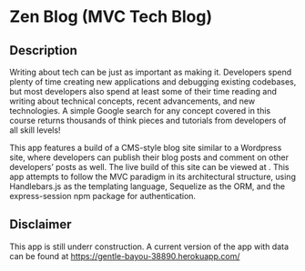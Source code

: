 # Zen Blog (MVC Tech Blog)

## Description

Writing about tech can be just as important as making it. Developers spend plenty of time creating new applications and debugging existing codebases, but most developers also spend at least some of their time reading and writing about technical concepts, recent advancements, and new technologies. A simple Google search for any concept covered in this course returns thousands of think pieces and tutorials from developers of all skill levels!

This app features a build of a CMS-style blog site similar to a Wordpress site, where developers can publish their blog posts and comment on other developers’ posts as well. The live build of this site can be viewed at . This app attempts to follow the MVC paradigm in its architectural structure, using Handlebars.js as the templating language, Sequelize as the ORM, and the express-session npm package for authentication.

## Disclaimer

This app is still underr construction. A current version of the app with data can be found at https://gentle-bayou-38890.herokuapp.com/


